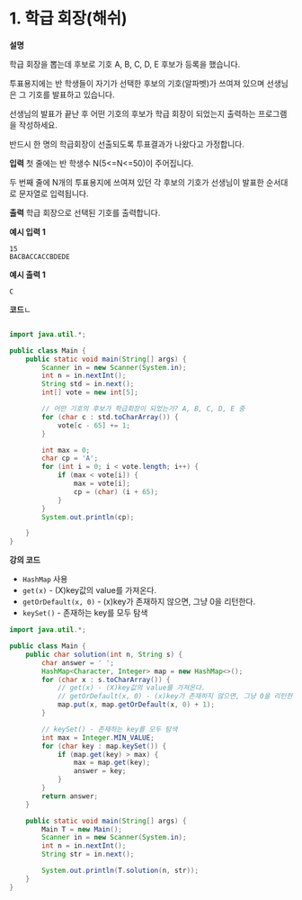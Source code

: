 # 1. 학급 회장(해쉬)

**설명**

학급 회장을 뽑는데 후보로 기호 A, B, C, D, E 후보가 등록을 했습니다.

투표용지에는 반 학생들이 자기가 선택한 후보의 기호(알파벳)가 쓰여져 있으며 선생님은 그 기호를 발표하고 있습니다.

선생님의 발표가 끝난 후 어떤 기호의 후보가 학급 회장이 되었는지 출력하는 프로그램을 작성하세요.

반드시 한 명의 학급회장이 선출되도록 투표결과가 나왔다고 가정합니다.

**입력**
첫 줄에는 반 학생수 N(5<=N<=50)이 주어집니다.

두 번째 줄에 N개의 투표용지에 쓰여져 있던 각 후보의 기호가 선생님이 발표한 순서대로 문자열로 입력됩니다.

**출력**
학급 회장으로 선택된 기호를 출력합니다.

**예시 입력 1**

```
15
BACBACCACCBDEDE
```

**예시 출력 1**

```
C
```

**코드**ㄴ

```java

import java.util.*;

public class Main {
    public static void main(String[] args) {
        Scanner in = new Scanner(System.in);
        int n = in.nextInt();
        String std = in.next();
        int[] vote = new int[5];

        // 어떤 기호의 후보가 학급회장이 되었는가? A, B, C, D, E 중
        for (char c : std.toCharArray()) {
            vote[c - 65] += 1;
        }

        int max = 0;
        char cp = 'A';
        for (int i = 0; i < vote.length; i++) {
            if (max < vote[i]) {
                max = vote[i];
                cp = (char) (i + 65);
            }
        }
        System.out.println(cp);

    }
}
```

**강의 코드**

- `HashMap` 사용
- `get(x)` - (X)key값의 value를 가져온다.
- `getOrDefault(x, 0)` - (x)key가 존재하지 않으면, 그냥 0을 리턴한다.
- `keySet()` - 존재하는 key를 모두 탐색

```java
import java.util.*;

public class Main {
    public char solution(int n, String s) {
        char answer = ' ';
        HashMap<Character, Integer> map = new HashMap<>();
        for (char x : s.toCharArray()) {
            // get(x) - (X)key값의 value를 가져온다.
            // getOrDefault(x, 0) - (x)key가 존재하지 않으면, 그냥 0을 리턴한다.
            map.put(x, map.getOrDefault(x, 0) + 1);
        }

        // keySet() - 존재하는 key를 모두 탐색
        int max = Integer.MIN_VALUE;
        for (char key : map.keySet()) {
            if (map.get(key) > max) {
                max = map.get(key);
                answer = key;
            }
        }
        return answer;
    }

    public static void main(String[] args) {
        Main T = new Main();
        Scanner in = new Scanner(System.in);
        int n = in.nextInt();
        String str = in.next();

        System.out.println(T.solution(n, str));
    }
}
```
